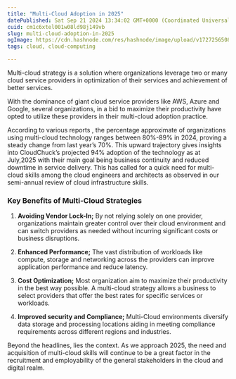 ```yaml
---
title: "Multi-Cloud Adoption in 2025"
datePublished: Sat Sep 21 2024 13:34:02 GMT+0000 (Coordinated Universal Time)
cuid: cm1c6xtel001w08ld98j149vb
slug: multi-cloud-adoption-in-2025
ogImage: https://cdn.hashnode.com/res/hashnode/image/upload/v1727256508287/1784c59f-eee4-49db-a9ed-5ccd92ce1c8f.jpeg
tags: cloud, cloud-computing

---
```


Multi-cloud strategy is a solution where organizations leverage two or many cloud service providers in optimization of their services and achievement of better services.

With the dominance of giant cloud service providers like AWS, Azure and Google, several organizations, in a bid to maximize their productivity have opted to utilize these providers in their multi-cloud adoption practice.

According to various reports , the percentage approximate of organizations using multi-cloud technology ranges between 80%-89% in 2024, proving a steady change from last year’s 70%. This upward trajectory gives insights into CloudChuck’s projected 94% adoption of the technology as at July,2025 with their main goal being business continuity and reduced downtime in service delivery. This has called for a quick need for multi-cloud skills among the cloud engineers and architects as observed in our semi-annual review of cloud infrastructure skills.

### **Key Benefits of Multi-Cloud Strategies**

1. **Avoiding Vendor Lock-In;** By not relying solely on one provider, organizations maintain greater control over their cloud environment and can switch providers as needed without incurring significant costs or business disruptions.
    
2. **Enhanced Performance;** The vast distribution of workloads like compute, storage and networking across the providers can improve application performance and reduce latency.
    
3. **Cost Optimization;** Most organization aim to maximize their productivity in the best way possible. A multi-cloud strategy allows a business to select providers that offer the best rates for specific services or workloads.
    
4. **Improved security and Compliance;** Multi-Cloud environments diversify data storage and processing locations aiding in meeting compliance requirements across different regions and industries.
    

Beyond the headlines, lies the context. As we approach 2025, the need and acquisition of multi-cloud skills will continue to be a great factor in the recruitment and employability of the general stakeholders in the cloud and digital realm.